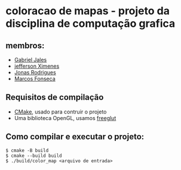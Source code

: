 # coloracao de mapas - projeto da disciplina de computação grafica

membros:
--------
* [Gabriel Jales](https://github.com/gabrieljales)
* [jefferson Ximenes](https://github.com/jeffersonximeness)
* [Jonas Rodrigues](https://github.com/jonis69)
* [Marcos Fonseca](https://github.com/marcosfnsc)

Requisitos de compilação
-------------------
* [CMake](https://cmake.org/), usado para contruir o projeto
* Uma biblioteca OpenGL, usamos [freeglut](http://freeglut.sourceforge.net/)

Como compilar e executar o projeto:
-----------------------------------
 ```console
 $ cmake -B build
 $ cmake --build build
 $ ./build/color_map <arquivo de entrada>
 ```
